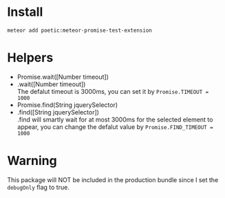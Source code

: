 # Install
```
meteor add poetic:meteor-promise-test-extension
```

# Helpers
- Promise.wait([Number timeout])
- .wait([Number timeout])  
  The defalut timeout is 3000ms, you can set it by ```Promise.TIMEOUT = 1000```
- Promise.find(String jquerySelector)
- .find([String jquerySelector])  
  .find will smartly wait for at most 3000ms for the selected element to appear,
  you can change the defalut value by ```Promise.FIND_TIMEOUT = 1000```

# Warning
This package will NOT be included in the production bundle since I set the
```debugOnly``` flag to true.
